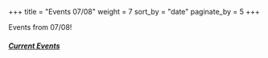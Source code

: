 +++
title = "Events 07/08"
weight = 7
sort_by = "date"
paginate_by = 5
+++

Events from 07/08!

##### [<i class="bi bi-bell-fill"></i> Current Events](@/events/_index.md)
